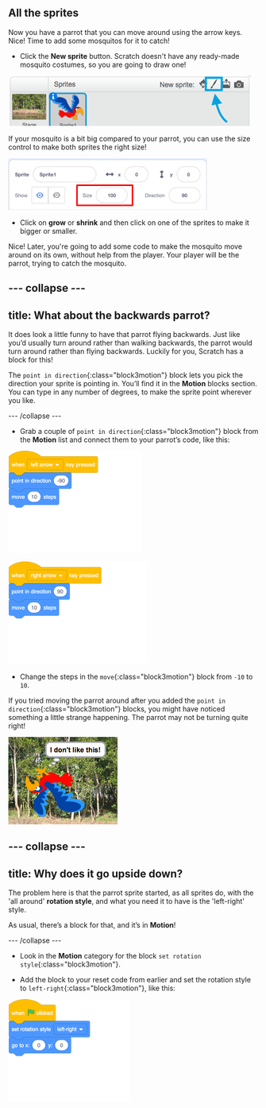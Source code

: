 ## All the sprites

Now you have a parrot that you can move around using the arrow keys. Nice! Time to add some mosquitos for it to catch!

+ Click the **New sprite** button. Scratch doesn't have any ready-made mosquito costumes, so you are going to draw one!

![](images/spritesPaintNew.png)

If your mosquito is a bit big compared to your parrot, you can use the size control to make both sprites the right size! 

![](images/sprites2.png)

+ Click on **grow** or **shrink** and then click on one of the sprites to make it bigger or smaller.

Nice! Later, you're going to add some code to make the mosquito move around on its own, without help from the player. Your player will be the parrot, trying to catch the mosquito.

--- collapse ---
---
title: What about the backwards parrot?
---

It does look a little funny to have that parrot flying backwards. Just like you’d usually turn around rather than walking backwards, the parrot would turn around rather than flying backwards. Luckily for you, Scratch has a block for this!

The `point in direction`{:class="block3motion"} block lets you pick the direction your sprite is pointing in. You’ll find it in the **Motion** blocks section. You can type in any number of degrees, to make the sprite point wherever you like.

--- /collapse ---

+ Grab a couple of `point in direction`{:class="block3motion"} block from the **Motion** list and connect them to your parrot’s code, like this: 

![blocks_1546561592_922282](images/blocks_1546561592_922282.png)

![blocks_1546561594_013133](images/blocks_1546561594_013133.png)

+ Change the steps in the `move`{:class="block3motion"} block from `-10` to `10`.

If you tried moving the parrot around after you added the `point in direction`{:class="block3motion"} blocks, you might have noticed something a little strange happening. The parrot may not be turning quite right! 

![Upside down parrot](images/spritesUpsideDown.png)

--- collapse ---
---
title: Why does it go upside down?
---

The problem here is that the parrot sprite started, as all sprites do, with the 'all around' **rotation style**, and what you need it to have is the 'left-right' style.

As usual, there’s a block for that, and it’s in **Motion**! 

--- /collapse ---

+ Look in the **Motion** category for the block `set rotation style`{:class="block3motion"}.

+ Add the block to your reset code from earlier and set the rotation style to `left-right`{:class="block3motion"}, like this: 

![blocks_1546561595_121423](images/blocks_1546561595_121423.png)
